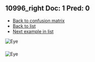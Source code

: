 ## 10996_right Doc: 1 Pred: 0
- [Back to confusion matrix](https://github.com/juliandewit/kaggle_retinopathy/blob/master/matrix.md)
- [Back to list](https://github.com/juliandewit/kaggle_retinopathy/blob/master/lists/10/list.md)
- [Next example in list](https://github.com/juliandewit/kaggle_retinopathy/blob/master/lists/10/11/11101_left.md)

![Eye](https://retinopaty.blob.core.windows.net/size1024/10996_right_1.jpeg)

### 

![Eye]()
